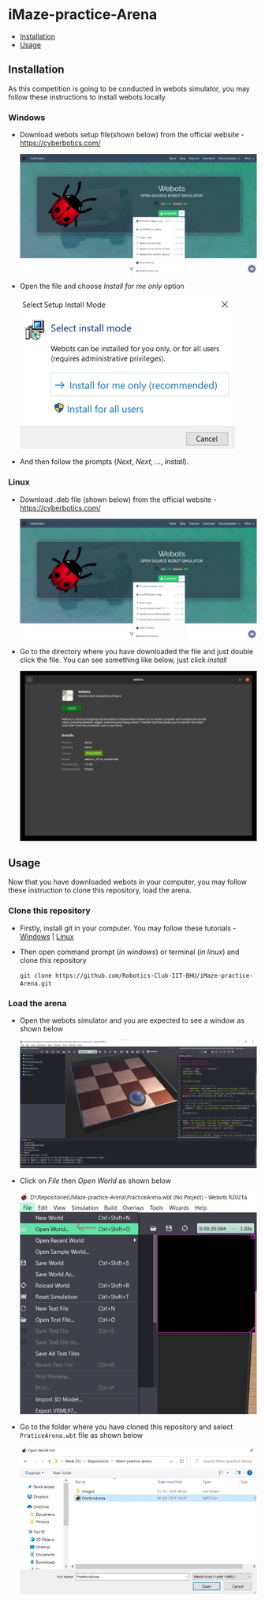 # iMaze-practice-Arena

* [Installation](#Installation)
* [Usage](#Usage)

## Installation

As this competition is going to be conducted in webots simulator, you may follow these instructions to install webots locally

### Windows

* Download webots setup file(shown below) from the official website - https://cyberbotics.com/

  ![win-1](images/win-1.jpg)

* Open the file and choose *Install for me only* option

  ![win-2](images/win-2.jpg)

* And then follow the prompts (*Next*, *Next*, ..., *Install*).

### Linux

* Download .deb file (shown below) from the official website - https://cyberbotics.com/

  ![lin-1](images/lin-1.jpg)

* Go to the directory where you have downloaded the file and just double click the file. You can see something like below, just click *install*

  ![lin-2](images/lin-2.jpg)

## Usage

Now that you have downloaded webots in your computer, you may follow these instruction to clone this repository, load the arena.

### Clone this repository

* Firstly, install git in your computer. You may follow these tutorials - [Windows](https://phoenixnap.com/kb/how-to-install-git-windows) | [Linux](https://www.atlassian.com/git/tutorials/install-git#linux)

* Then open command prompt (*in windows*) or terminal (*in linux*) and clone this repository

  ```shell
  git clone https://github.com/Robotics-Club-IIT-BHU/iMaze-practice-Arena.git
  ```

### Load the arena

* Open the webots simulator and you are expected to see a window as shown below

  ![web-1](images/web-1.jpg)

* Click on *File* then *Open World* as shown below

  ![web-2](images/web-2.jpg)

* Go to the folder where you have cloned this repository and select `PraticeArena.wbt` file as shown below

  ![web-3](images/web-3.jpg)
